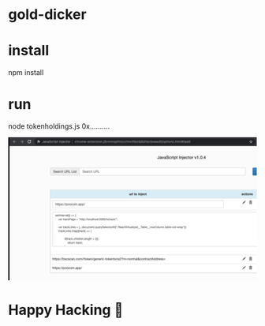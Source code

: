 # gold-dicker

# install
npm install

# run
node tokenholdings.js 0x..........


![alt text](https://raw.githubusercontent.com/alpdogan/gold-dicker/main/javascript-injector.png)



# Happy Hacking 🤞
